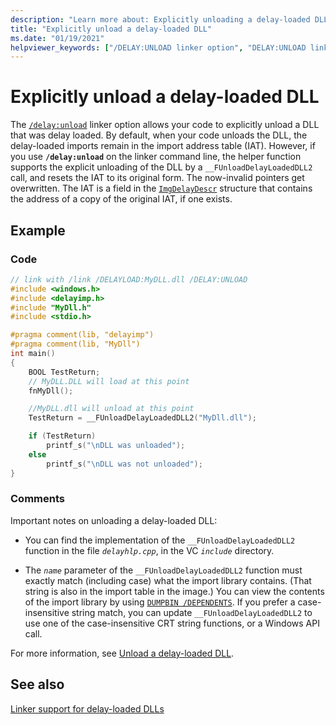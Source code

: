 ```yaml
---
description: "Learn more about: Explicitly unloading a delay-loaded DLL"
title: "Explicitly unload a delay-loaded DLL"
ms.date: "01/19/2021"
helpviewer_keywords: ["/DELAY:UNLOAD linker option", "DELAY:UNLOAD linker option", "__FUnloadDelayLoadedDLL2", "delayed loading of DLLs, unloading"]
---
```

# Explicitly unload a delay-loaded DLL

The [`/delay:unload`](delay-delay-load-import-settings.md) linker option allows your code to explicitly unload a DLL that was delay loaded. By default, when your code unloads the DLL, the delay-loaded imports remain in the import address table (IAT). However, if you use **`/delay:unload`** on the linker command line, the helper function supports the explicit unloading of the DLL by a `__FUnloadDelayLoadedDLL2` call, and resets the IAT to its original form. The now-invalid pointers get overwritten. The IAT is a field in the [`ImgDelayDescr`](calling-conventions-parameters-and-return-type.md) structure that contains the address of a copy of the original IAT, if one exists.

## Example

### Code

```C
// link with /link /DELAYLOAD:MyDLL.dll /DELAY:UNLOAD
#include <windows.h>
#include <delayimp.h>
#include "MyDll.h"
#include <stdio.h>

#pragma comment(lib, "delayimp")
#pragma comment(lib, "MyDll")
int main()
{
    BOOL TestReturn;
    // MyDLL.DLL will load at this point
    fnMyDll();

    //MyDLL.dll will unload at this point
    TestReturn = __FUnloadDelayLoadedDLL2("MyDll.dll");

    if (TestReturn)
        printf_s("\nDLL was unloaded");
    else
        printf_s("\nDLL was not unloaded");
}
```

### Comments

Important notes on unloading a delay-loaded DLL:

- You can find the implementation of the `__FUnloadDelayLoadedDLL2` function in the file *`delayhlp.cpp`*, in the VC *`include`* directory.

- The *`name`* parameter of the `__FUnloadDelayLoadedDLL2` function must exactly match (including case) what the import library contains. (That string is also in the import table in the image.) You can view the contents of the import library by using [`DUMPBIN /DEPENDENTS`](dependents.md). If you prefer a case-insensitive string match, you can update `__FUnloadDelayLoadedDLL2` to use one of the case-insensitive CRT string functions, or a Windows API call.

For more information, see [Unload a delay-loaded DLL](unloading-a-delay-loaded-dll.md).

## See also

[Linker support for delay-loaded DLLs](linker-support-for-delay-loaded-dlls.md)
